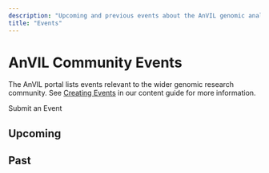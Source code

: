 ```yaml
---
description: "Upcoming and previous events about the AnVIL genomic analysis platform and its components."
title: "Events"
---
```

# AnVIL Community Events

The AnVIL portal lists events relevant to the wider genomic research community. See [Creating Events](/guides/content/events-guide) in our content guide for more information.

<button-link href="https://github.com/anvilproject/anvil-portal/issues/new/?template=submit-event.md" target="_blank">Submit an Event</button-link>

## Upcoming
<Events></Events>

## Past
<Events past></Events>
